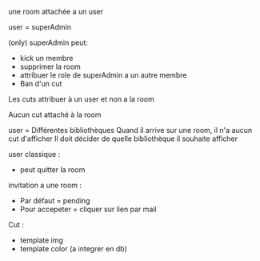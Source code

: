 une room attachée a un user

user = superAdmin

(only) superAdmin peut:
- kick un membre 
- supprimer la room
- attribuer le role de superAdmin a un autre membre
- Ban d'un cut

Les cuts attribuer à un user et non a la room

Aucun cut attaché à la room

user = 
    Différentes bibliothèques
    Quand il arrive sur une room, il n'a aucun cut d'afficher
    Il doit décider de quelle bibliothèque il souhaite afficher


user classique : 
- peut quitter la room


invitation a une room : 

- Par défaut = pending 
- Pour accepeter = cliquer sur lien par mail


Cut : 

- template img
- template color
(a integrer en db)

